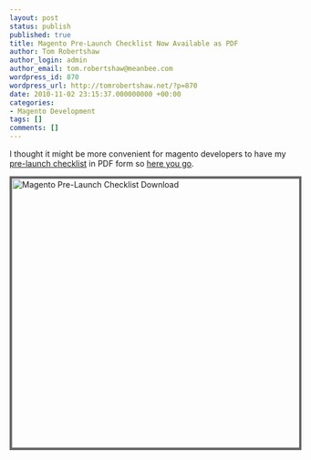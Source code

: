 ```yaml
---
layout: post
status: publish
published: true
title: Magento Pre-Launch Checklist Now Available as PDF
author: Tom Robertshaw
author_login: admin
author_email: tom.robertshaw@meanbee.com
wordpress_id: 870
wordpress_url: http://tomrobertshaw.net/?p=870
date: 2010-11-02 23:15:37.000000000 +00:00
categories:
- Magento Development
tags: []
comments: []
---
```

I thought it might be more convenient for magento developers to have my <a href="37-point-magento-pre-launch-checklist">pre-launch checklist</a> in PDF form so <a href="http://tomrobertshaw.net/wp-content/uploads/2010/11/Magento-Pre-Launch-Checklist.pdf">here you go</a>.

<a href="http://tomrobertshaw.net/wp-content/uploads/2010/11/Magento-Pre-Launch-Checklist.pdf"><img style="border:4px solid #666" src="http://tomrobertshaw.net/wp-content/uploads/2010/11/Screen-shot-2010-11-02-at-21.42.22.png" alt="Magento Pre-Launch Checklist Download" title="Magento Pre-Launch Checklist Download" width="595" height="473" class="aligncenter size-full wp-image-872" /></a>
